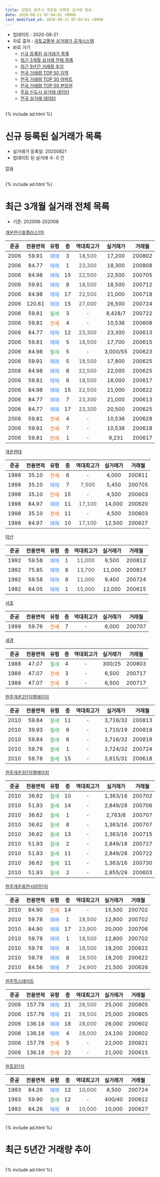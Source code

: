 ```yaml
---
title: 강원도 원주시 개운동 아파트 실거래 정보
date: 2020-08-21 07:04:01 +0900
last_modified_at: 2020-08-21 07:04:01 +0900
---
```


* 업데이트 : 2020-08-21
* 자료 출처 : [국토교통부 실거래가 공개시스템](http://rt.molit.go.kr)
* 바로 가기
    * [신규 등록된 실거래가 목록](#신규-등록된-실거래가-목록)
    * [최근 3개월 실거래 전체 목록](#최근-3개월-실거래-전체-목록)
    * [최근 5년간 거래량 추이](#최근-5년간-거래량-추이)
    * [전국 거래량 TOP 50 지역](https://inasie.github.io/apt-trade-info/최근-3개월-전국에서-가장-거래가-많이-발생한-지역)
    * [전국 거래량 TOP 50 아파트](https://inasie.github.io/apt-trade-info/최근-3개월-전국에서-가장-거래가-많이-발생한-아파트)
    * [전국 거래량 TOP 50 분양권](https://inasie.github.io/apt-trade-info/최근-3개월-전국에서-가장-거래가-많이-발생한-분양권)
    * [주요 신도시 실거래 데이터](https://inasie.github.io/apt-trade-info/주요-신도시)
    * [전국 실거래 데이터](https://inasie.github.io/apt-trade-info/전국)
<br>
{% include ad.html %}
<br>

# 신규 등록된 실거래가 목록
* 실거래가 등록일: 20200821
* 업데이트 된 실거래 수: 0 건

없음

<br>
{% include ad.html %}
<br>

# 최근 3개월 실거래 전체 목록
* 기준: 202006-202008


[개운한신휴플러스1차](https://search.naver.com/search.naver?query=%EA%B0%95%EC%9B%90%EB%8F%84+%EC%9B%90%EC%A3%BC%EC%8B%9C+%EA%B0%9C%EC%9A%B4%EB%8F%99+%EA%B0%9C%EC%9A%B4%ED%95%9C%EC%8B%A0%ED%9C%B4%ED%94%8C%EB%9F%AC%EC%8A%A41%EC%B0%A8)

|준공|전용면적|유형|층|역대최고가|실거래가|거래월|
|:---:|:---:|:---:|:---:|:---:|:---:|:---:|
|2006|59.91|<span style="color:#4285f3">매매</span>|3|<span style="color:#444444">18,500</span>|17,200|200802|
|2006|84.77|<span style="color:#4285f3">매매</span>|1|<span style="color:#444444">23,300</span>|18,300|200808|
|2006|84.98|<span style="color:#4285f3">매매</span>|15|<span style="color:#444444">22,500</span>|22,500|200705|
|2006|59.91|<span style="color:#4285f3">매매</span>|8|<span style="color:#444444">18,500</span>|18,500|200712|
|2006|84.98|<span style="color:#4285f3">매매</span>|17|<span style="color:#444444">22,500</span>|21,000|200718|
|2006|120.61|<span style="color:#4285f3">매매</span>|15|<span style="color:#444444">27,000</span>|26,500|200724|
|2006|59.81|<span style="color:#34a853">월세</span>|3|<span style="color:#444444">-</span>|8,428/7|200722|
|2006|59.81|<span style="color:#ff5a00">전세</span>|4|<span style="color:#444444">-</span>|10,536|200608|
|2006|84.77|<span style="color:#4285f3">매매</span>|12|<span style="color:#444444">23,300</span>|23,300|200613|
|2006|59.81|<span style="color:#4285f3">매매</span>|5|<span style="color:#444444">18,500</span>|17,700|200615|
|2006|84.98|<span style="color:#34a853">월세</span>|5|<span style="color:#444444">-</span>|3,000/55|200623|
|2006|59.91|<span style="color:#4285f3">매매</span>|5|<span style="color:#444444">18,500</span>|17,800|200625|
|2006|84.98|<span style="color:#4285f3">매매</span>|8|<span style="color:#444444">22,500</span>|22,000|200625|
|2006|59.81|<span style="color:#4285f3">매매</span>|6|<span style="color:#444444">18,500</span>|18,000|200617|
|2006|84.98|<span style="color:#4285f3">매매</span>|15|<span style="color:#444444">22,500</span>|21,000|200622|
|2006|84.77|<span style="color:#4285f3">매매</span>|7|<span style="color:#444444">23,300</span>|21,000|200613|
|2006|84.77|<span style="color:#4285f3">매매</span>|17|<span style="color:#444444">23,300</span>|20,500|200625|
|2006|59.81|<span style="color:#ff5a00">전세</span>|4|<span style="color:#444444">-</span>|10,536|200629|
|2006|59.91|<span style="color:#ff5a00">전세</span>|7|<span style="color:#444444">-</span>|10,536|200618|
|2006|59.81|<span style="color:#ff5a00">전세</span>|1|<span style="color:#444444">-</span>|9,231|200617|

[개운현대](https://search.naver.com/search.naver?query=%EA%B0%95%EC%9B%90%EB%8F%84+%EC%9B%90%EC%A3%BC%EC%8B%9C+%EA%B0%9C%EC%9A%B4%EB%8F%99+%EA%B0%9C%EC%9A%B4%ED%98%84%EB%8C%80)

|준공|전용면적|유형|층|역대최고가|실거래가|거래월|
|:---:|:---:|:---:|:---:|:---:|:---:|:---:|
|1998|35.10|<span style="color:#ff5a00">전세</span>|6|<span style="color:#444444">-</span>|4,000|200811|
|1998|35.10|<span style="color:#4285f3">매매</span>|7|<span style="color:#444444">7,500</span>|5,450|200705|
|1998|35.10|<span style="color:#ff5a00">전세</span>|15|<span style="color:#444444">-</span>|4,500|200603|
|1998|84.97|<span style="color:#4285f3">매매</span>|11|<span style="color:#444444">17,100</span>|14,000|200620|
|1998|35.10|<span style="color:#ff5a00">전세</span>|11|<span style="color:#444444">-</span>|4,500|200603|
|1998|84.97|<span style="color:#4285f3">매매</span>|10|<span style="color:#444444">17,100</span>|12,500|200627|

[덕산](https://search.naver.com/search.naver?query=%EA%B0%95%EC%9B%90%EB%8F%84+%EC%9B%90%EC%A3%BC%EC%8B%9C+%EA%B0%9C%EC%9A%B4%EB%8F%99+%EB%8D%95%EC%82%B0)

|준공|전용면적|유형|층|역대최고가|실거래가|거래월|
|:---:|:---:|:---:|:---:|:---:|:---:|:---:|
|1992|59.58|<span style="color:#4285f3">매매</span>|1|<span style="color:#444444">11,000</span>|9,500|200812|
|1992|75.95|<span style="color:#4285f3">매매</span>|8|<span style="color:#444444">13,700</span>|11,000|200817|
|1992|59.58|<span style="color:#4285f3">매매</span>|8|<span style="color:#444444">11,000</span>|9,400|200724|
|1992|84.05|<span style="color:#4285f3">매매</span>|1|<span style="color:#444444">15,000</span>|12,000|200615|

[서초](https://search.naver.com/search.naver?query=%EA%B0%95%EC%9B%90%EB%8F%84+%EC%9B%90%EC%A3%BC%EC%8B%9C+%EA%B0%9C%EC%9A%B4%EB%8F%99+%EC%84%9C%EC%B4%88)

|준공|전용면적|유형|층|역대최고가|실거래가|거래월|
|:---:|:---:|:---:|:---:|:---:|:---:|:---:|
|1999|59.76|<span style="color:#ff5a00">전세</span>|7|<span style="color:#444444">-</span>|6,000|200707|

[세경](https://search.naver.com/search.naver?query=%EA%B0%95%EC%9B%90%EB%8F%84+%EC%9B%90%EC%A3%BC%EC%8B%9C+%EA%B0%9C%EC%9A%B4%EB%8F%99+%EC%84%B8%EA%B2%BD)

|준공|전용면적|유형|층|역대최고가|실거래가|거래월|
|:---:|:---:|:---:|:---:|:---:|:---:|:---:|
|1988|47.07|<span style="color:#34a853">월세</span>|4|<span style="color:#444444">-</span>|300/25|200803|
|1988|47.07|<span style="color:#ff5a00">전세</span>|3|<span style="color:#444444">-</span>|6,500|200717|
|1988|47.07|<span style="color:#ff5a00">전세</span>|3|<span style="color:#444444">-</span>|6,500|200717|

[원주개운2단지엘에이치](https://search.naver.com/search.naver?query=%EA%B0%95%EC%9B%90%EB%8F%84+%EC%9B%90%EC%A3%BC%EC%8B%9C+%EA%B0%9C%EC%9A%B4%EB%8F%99+%EC%9B%90%EC%A3%BC%EA%B0%9C%EC%9A%B42%EB%8B%A8%EC%A7%80%EC%97%98%EC%97%90%EC%9D%B4%EC%B9%98)

|준공|전용면적|유형|층|역대최고가|실거래가|거래월|
|:---:|:---:|:---:|:---:|:---:|:---:|:---:|
|2010|59.84|<span style="color:#34a853">월세</span>|11|<span style="color:#444444">-</span>|3,716/32|200813|
|2010|39.93|<span style="color:#34a853">월세</span>|6|<span style="color:#444444">-</span>|1,710/19|200819|
|2010|59.84|<span style="color:#34a853">월세</span>|6|<span style="color:#444444">-</span>|3,716/32|200819|
|2010|59.78|<span style="color:#34a853">월세</span>|1|<span style="color:#444444">-</span>|3,724/32|200724|
|2010|59.78|<span style="color:#34a853">월세</span>|15|<span style="color:#444444">-</span>|3,615/31|200618|

[원주개운3단지엘에이치](https://search.naver.com/search.naver?query=%EA%B0%95%EC%9B%90%EB%8F%84+%EC%9B%90%EC%A3%BC%EC%8B%9C+%EA%B0%9C%EC%9A%B4%EB%8F%99+%EC%9B%90%EC%A3%BC%EA%B0%9C%EC%9A%B43%EB%8B%A8%EC%A7%80%EC%97%98%EC%97%90%EC%9D%B4%EC%B9%98)

|준공|전용면적|유형|층|역대최고가|실거래가|거래월|
|:---:|:---:|:---:|:---:|:---:|:---:|:---:|
|2010|36.62|<span style="color:#34a853">월세</span>|10|<span style="color:#444444">-</span>|1,363/16|200702|
|2010|51.93|<span style="color:#34a853">월세</span>|14|<span style="color:#444444">-</span>|2,849/28|200706|
|2010|36.62|<span style="color:#34a853">월세</span>|1|<span style="color:#444444">-</span>|2,763/8|200707|
|2010|36.62|<span style="color:#34a853">월세</span>|8|<span style="color:#444444">-</span>|1,363/16|200707|
|2010|36.62|<span style="color:#34a853">월세</span>|13|<span style="color:#444444">-</span>|1,363/16|200715|
|2010|51.93|<span style="color:#34a853">월세</span>|2|<span style="color:#444444">-</span>|2,849/18|200727|
|2010|51.93|<span style="color:#34a853">월세</span>|11|<span style="color:#444444">-</span>|2,849/28|200722|
|2010|36.62|<span style="color:#34a853">월세</span>|11|<span style="color:#444444">-</span>|1,363/16|200730|
|2010|51.93|<span style="color:#34a853">월세</span>|2|<span style="color:#444444">-</span>|2,855/29|200603|


<script async src="//pagead2.googlesyndication.com/pagead/js/adsbygoogle.js"></script>
<!-- 기본 -->
<ins class="adsbygoogle"
     style="display:block"
     data-ad-client="ca-pub-2446590836940007"
     data-ad-slot="1659523306"
     data-ad-format="auto"
     data-full-width-responsive="true"></ins>
<script>
(adsbygoogle = window.adsbygoogle || []).push({});
</script>


[원주개운휴먼시아1단지](https://search.naver.com/search.naver?query=%EA%B0%95%EC%9B%90%EB%8F%84+%EC%9B%90%EC%A3%BC%EC%8B%9C+%EA%B0%9C%EC%9A%B4%EB%8F%99+%EC%9B%90%EC%A3%BC%EA%B0%9C%EC%9A%B4%ED%9C%B4%EB%A8%BC%EC%8B%9C%EC%95%841%EB%8B%A8%EC%A7%80)

|준공|전용면적|유형|층|역대최고가|실거래가|거래월|
|:---:|:---:|:---:|:---:|:---:|:---:|:---:|
|2010|84.90|<span style="color:#ff5a00">전세</span>|14|<span style="color:#444444">-</span>|15,500|200702|
|2010|59.78|<span style="color:#4285f3">매매</span>|1|<span style="color:#444444">18,500</span>|12,800|200702|
|2010|84.90|<span style="color:#4285f3">매매</span>|17|<span style="color:#444444">23,900</span>|20,000|200706|
|2010|59.78|<span style="color:#4285f3">매매</span>|1|<span style="color:#444444">18,500</span>|12,800|200702|
|2010|59.78|<span style="color:#4285f3">매매</span>|8|<span style="color:#444444">18,500</span>|18,200|200622|
|2010|59.78|<span style="color:#4285f3">매매</span>|8|<span style="color:#444444">18,500</span>|18,200|200622|
|2010|84.56|<span style="color:#4285f3">매매</span>|7|<span style="color:#444444">24,900</span>|21,500|200626|

[원주힐스테이트](https://search.naver.com/search.naver?query=%EA%B0%95%EC%9B%90%EB%8F%84+%EC%9B%90%EC%A3%BC%EC%8B%9C+%EA%B0%9C%EC%9A%B4%EB%8F%99+%EC%9B%90%EC%A3%BC%ED%9E%90%EC%8A%A4%ED%85%8C%EC%9D%B4%ED%8A%B8)

|준공|전용면적|유형|층|역대최고가|실거래가|거래월|
|:---:|:---:|:---:|:---:|:---:|:---:|:---:|
|2006|157.78|<span style="color:#4285f3">매매</span>|21|<span style="color:#444444">28,500</span>|25,000|200805|
|2006|157.78|<span style="color:#4285f3">매매</span>|21|<span style="color:#444444">28,500</span>|25,000|200805|
|2006|136.18|<span style="color:#4285f3">매매</span>|18|<span style="color:#444444">28,000</span>|26,000|200602|
|2006|136.18|<span style="color:#4285f3">매매</span>|4|<span style="color:#444444">28,000</span>|24,100|200602|
|2006|157.78|<span style="color:#ff5a00">전세</span>|5|<span style="color:#444444">-</span>|22,000|200621|
|2006|136.18|<span style="color:#ff5a00">전세</span>|22|<span style="color:#444444">-</span>|21,000|200615|

[원흥3단지](https://search.naver.com/search.naver?query=%EA%B0%95%EC%9B%90%EB%8F%84+%EC%9B%90%EC%A3%BC%EC%8B%9C+%EA%B0%9C%EC%9A%B4%EB%8F%99+%EC%9B%90%ED%9D%A53%EB%8B%A8%EC%A7%80)

|준공|전용면적|유형|층|역대최고가|실거래가|거래월|
|:---:|:---:|:---:|:---:|:---:|:---:|:---:|
|1993|84.26|<span style="color:#4285f3">매매</span>|12|<span style="color:#444444">10,000</span>|8,500|200724|
|1993|59.90|<span style="color:#34a853">월세</span>|12|<span style="color:#444444">-</span>|400/40|200612|
|1993|84.26|<span style="color:#4285f3">매매</span>|9|<span style="color:#444444">10,000</span>|10,000|200627|


<br>
{% include ad.html %}
<br>

# 최근 5년간 거래량 추이


<div style="width:100%;">
    <canvas id="deal_progress" height="200"></canvas>
</div>

<script>
new Chart(document.getElementById("deal_progress"), {
    type: 'line',
    data: {
        labels: ['201508','201509','201510','201511','201512','201601','201602','201603','201604','201605','201606','201607','201608','201609','201610','201611','201612','201701','201702','201703','201704','201705','201706','201707','201708','201709','201710','201711','201712','201801','201802','201803','201804','201805','201806','201807','201808','201809','201810','201811','201812','201901','201902','201903','201904','201905','201906','201907','201908','201909','201910','201911','201912','202001','202002','202003','202004','202005','202006','202007','202008'],
        datasets: [{
            label: '매매',
            pointRadius: 1,
            data: [16, 17, 19, 22, 9, 19, 17, 23, 14, 13, 16, 23, 13, 18, 28, 15, 13, 19, 16, 17, 15, 11, 12, 9, 8, 12, 8, 9, 2, 12, 6, 14, 10, 7, 12, 14, 3, 10, 4, 6, 10, 3, 6, 17, 10, 6, 12, 6, 8, 6, 10, 6, 14, 17, 17, 10, 13, 15, 17, 10, 6],
            borderColor: "rgba(255, 201, 14, 1)",
            backgroundColor: "rgba(255, 201, 14, 0.5)",
            fill: false,
            lineTension: 0
        },{
            label: '전월세',
            pointRadius: 1,
            data: [9, 10, 7, 14, 10, 11, 17, 16, 13, 11, 4, 15, 30, 7, 15, 8, 12, 8, 12, 7, 20, 11, 8, 11, 11, 6, 10, 11, 4, 12, 15, 11, 4, 5, 9, 16, 25, 9, 20, 14, 8, 9, 16, 19, 11, 6, 2, 6, 22, 13, 19, 7, 7, 7, 20, 9, 7, 13, 12, 14, 5],
            borderColor: "rgba(0, 141, 185, 1)",
            backgroundColor: "rgba(0, 141, 185, 0.5)",
            fill: false,
            lineTension: 0
        }
        ]
    },
    options: {
        responsive: true,
        title: {
            display: false
        },
        tooltips: {
            mode: 'index',
            intersect: false
        },
        hover: {
            mode: 'nearest',
            intersect: true
        },
        scales: {
            xAxes: [{
                display: true,
                scaleLabel: {
                    display: true,
                    labelString: '년/월'
                }
            }],
            yAxes: [{
                display: true,
                ticks: {
                    suggestedMin: 0,
                },
                scaleLabel: {
                    display: true,
                    labelString: '실거래 수'
                }
            }]
        }
    }
});

</script>


<br>
{% include ad.html %}
<br>


